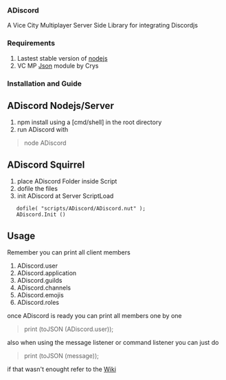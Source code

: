 ### ADiscord 
A Vice City Multiplayer Server Side Library for integrating Discordjs 
 
 ### Requirements
1. Lastest stable version of [nodejs](nodejs.org)
2. VC MP [Json](https://forum.vc-mp.org/?topic=1479.msg10253#msg10253) module by Crys 
 
 ### Installation and Guide
 ## ADiscord Nodejs/Server
 1. npm install using a [cmd/shell] in the root directory
 2. run ADiscord with
   > node ADiscord

## ADiscord Squirrel
1. place ADiscord Folder inside Script
2. dofile the files
3. init ADiscord at Server ScriptLoad
  
```
   dofile( "scripts/ADiscord/ADiscord.nut" );
   ADiscord.Init ()
```

## Usage
Remember you can print all client members

1. ADiscord.user
2. ADiscord.application
3. ADiscord.guilds
4. ADiscord.channels
5. ADiscord.emojis
6. ADiscord.roles

once ADiscord is ready you can print all members one by one
> print (toJSON (ADiscord.user));

also when using the message listener or command listener you can just do
> print (toJSON (message));

if that wasn't enought refer to the [Wiki](https://github.com/AroliSG/ADiscordLibrary/wiki)
